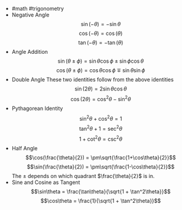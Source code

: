 - #math #trigonometry
- Negative Angle
  $$\sin(-\theta) = -\sin\theta$$
  $$\cos(-\theta) = \cos(\theta)$$
  $$\tan(-\theta) = -\tan(\theta)$$
- Angle Addition
  $$\sin(\theta \pm \phi) = \sin\theta\cos\phi \pm \sin\phi\cos\theta$$
  $$\cos(\theta \pm \phi) = \cos\theta\cos\phi \mp \sin\theta\sin\phi$$
- Double Angle
  These two identities follow from the above identities
  $$\sin(2\theta) = 2\sin\theta\cos\theta$$
  $$\cos(2\theta) = \cos^2\theta - \sin^2\theta$$
- Pythagorean Identity
  $$\sin^2\theta + \cos^2\theta = 1$$
  $$\tan^2\theta + 1 = \sec^2\theta$$
  $$1 + \cot^2\theta = \csc^2\theta$$
- Half Angle
  $$\cos(\frac{\theta}{2}) = \pm\sqrt{\frac{1+\cos\theta}{2}}$$
  $$\sin(\frac{\theta}{2}) = \pm\sqrt{\frac{1-\cos\theta}{2}}$$
  The $\pm$ depends on which quadrant $\frac{\theta}{2}$ is in.
- Sine and Cosine as Tangent
  $$\sin\theta = \frac{\tan\theta}{\sqrt{1 + \tan^2\theta}}$$
  $$\cos\theta = \frac{1}{\sqrt{1 + \tan^2\theta}}$$